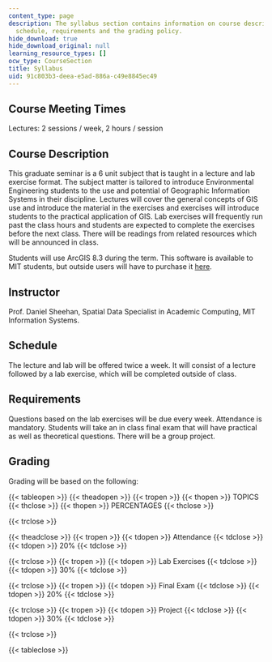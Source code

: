 ```yaml
---
content_type: page
description: The syllabus section contains information on course description, instructor,
  schedule, requirements and the grading policy.
hide_download: true
hide_download_original: null
learning_resource_types: []
ocw_type: CourseSection
title: Syllabus
uid: 91c803b3-deea-e5ad-886a-c49e8845ec49
---
```


Course Meeting Times
--------------------

Lectures: 2 sessions / week, 2 hours / session

Course Description
------------------

This graduate seminar is a 6 unit subject that is taught in a lecture and lab exercise format. The subject matter is tailored to introduce Environmental Engineering students to the use and potential of Geographic Information Systems in their discipline. Lectures will cover the general concepts of GIS use and introduce the material in the exercises and exercises will introduce students to the practical application of GIS. Lab exercises will frequently run past the class hours and students are expected to complete the exercises before the next class. There will be readings from related resources which will be announced in class.

Students will use ArcGIS 8.3 during the term. This software is available to MIT students, but outside users will have to purchase it [here](http://www.esri.com/software/arcgis/).

Instructor
----------

Prof. Daniel Sheehan, Spatial Data Specialist in Academic Computing, MIT Information Systems.

Schedule
--------

The lecture and lab will be offered twice a week. It will consist of a lecture followed by a lab exercise, which will be completed outside of class.

Requirements
------------

Questions based on the lab exercises will be due every week. Attendance is mandatory. Students will take an in class final exam that will have practical as well as theoretical questions. There will be a group project.

Grading
-------

Grading will be based on the following:

{{< tableopen >}}
{{< theadopen >}}
{{< tropen >}}
{{< thopen >}}
TOPICS
{{< thclose >}}
{{< thopen >}}
PERCENTAGES
{{< thclose >}}

{{< trclose >}}

{{< theadclose >}}
{{< tropen >}}
{{< tdopen >}}
Attendance
{{< tdclose >}}
{{< tdopen >}}
20%
{{< tdclose >}}

{{< trclose >}}
{{< tropen >}}
{{< tdopen >}}
Lab Exercises
{{< tdclose >}}
{{< tdopen >}}
30%
{{< tdclose >}}

{{< trclose >}}
{{< tropen >}}
{{< tdopen >}}
Final Exam
{{< tdclose >}}
{{< tdopen >}}
20%
{{< tdclose >}}

{{< trclose >}}
{{< tropen >}}
{{< tdopen >}}
Project
{{< tdclose >}}
{{< tdopen >}}
30%
{{< tdclose >}}

{{< trclose >}}

{{< tableclose >}}